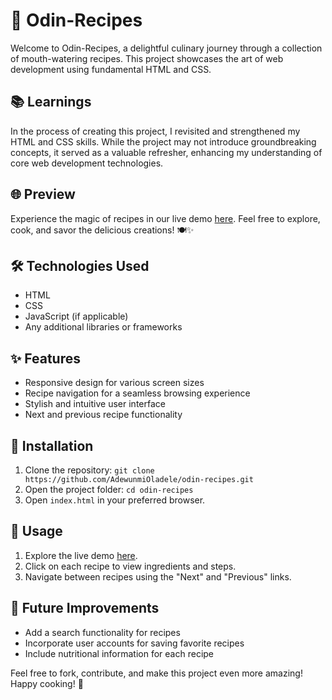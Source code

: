 # 🌟 Odin-Recipes

Welcome to Odin-Recipes, a delightful culinary journey through a collection of mouth-watering recipes. This project showcases the art of web development using fundamental HTML and CSS.

## 📚 Learnings

In the process of creating this project, I revisited and strengthened my HTML and CSS skills. While the project may not introduce groundbreaking concepts, it served as a valuable refresher, enhancing my understanding of core web development technologies.

## 🌐 Preview

Experience the magic of recipes in our live demo [here](https://adewunmioladele.github.io/odin-recipes/). Feel free to explore, cook, and savor the delicious creations! 🍽️✨

## 🛠️ Technologies Used
- HTML
- CSS
- JavaScript (if applicable)
- Any additional libraries or frameworks

## ✨ Features
- Responsive design for various screen sizes
- Recipe navigation for a seamless browsing experience
- Stylish and intuitive user interface
- Next and previous recipe functionality

## 🚀 Installation
1. Clone the repository: `git clone https://github.com/AdewunmiOladele/odin-recipes.git`
2. Open the project folder: `cd odin-recipes`
3. Open `index.html` in your preferred browser.

## 📝 Usage
1. Explore the live demo [here](https://adewunmioladele.github.io/odin-recipes/).
2. Click on each recipe to view ingredients and steps.
3. Navigate between recipes using the "Next" and "Previous" links.

## 🚧 Future Improvements
- Add a search functionality for recipes
- Incorporate user accounts for saving favorite recipes
- Include nutritional information for each recipe

<!-- ## 👥 Contributors
- Your Name (@yourusername) -->

Feel free to fork, contribute, and make this project even more amazing! Happy cooking! 🎉
